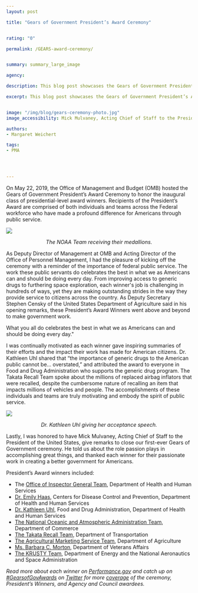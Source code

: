 ```yaml
---
layout: post

title: "Gears of Government President’s Award Ceremony"


rating: "0"

permalink: /GEARS-award-ceremony/


summary: summary_large_image

agency:

description: This blog post showcases the Gears of Government President’s Award Ceremony, held on May 22, 2019.

excerpt: This blog post showcases the Gears of Government President’s Award Ceremony, held on May 22, 2019.


image: "/img/blog/gears-ceremony-photo.jpg"
image_accessibility: Mick Mulvaney, Acting Chief of Staff to the President of the United States, thanks winners for their passionate work.

authors:
- Margaret Weichert

tags:
- PMA




---
```

On May 22, 2019, the Office of Management and Budget (OMB) hosted the Gears of Government President’s Award Ceremony to honor the inaugural class of presidential-level award winners. Recipients of the President’s Award are comprised of both individuals and teams across the Federal workforce who have made a profound difference for Americans through public service.

<a href="{{ site.baseurl }}/img/blog/gear-ceremony-photo-3"><img src="{{ site.baseurl }}/img/blog/gear-ceremony-photo-3.jpg"></a>
<center><i>The NOAA Team receiving their medallions.</i></center>

As Deputy Director of Management at OMB and Acting Director of the Office of Personnel Management, I had the pleasure of kicking off the ceremony with a reminder of the  importance of federal public service. The work these public servants do celebrates the best in what we as Americans can and should be doing every day. From improving access to generic drugs to furthering space exploration, each winner's job is challenging in hundreds of ways, yet they are making outstanding strides in the way they provide service to citizens across the country.  As Deputy Secretary Stephen Censky of the United States Department of Agriculture said in his opening remarks, these President’s Award Winners went above and beyond to make government work.

<div class="testimonial-blockquote">
<p> What you all do celebrates the best in what we as Americans can and should be doing every day." </p>
</div>  

I was continually motivated as each winner gave inspiring summaries of their efforts and the impact their work has made for American citizens. Dr. Kathleen Uhl shared that “the importance of generic drugs to the American public cannot be… overstated,” and attributed the award to everyone in Food and Drug Administration who supports the generic drug program. The Takata Recall Team spoke about the millions of replaced airbag inflators that were recalled, despite the cumbersome nature of recalling an item that impacts millions of vehicles and people. The accomplishments of these individuals and teams are truly motivating and embody the spirit of public service.

<a href="{{ site.baseurl }}/img/blog/gears-ceremony-presentation-photo.jpg"><img src="{{ site.baseurl }}/img/blog/gears-ceremony-presentation-photo.jpg"></a>
<center><i>Dr. Kathleen Uhl giving her acceptance speech.</i></center>


Lastly, I was honored to have Mick Mulvaney, Acting Chief of Staff to the President of the United States, give remarks to close our first-ever Gears of Government ceremony. He told us about the role passion plays in accomplishing great things, and thanked each winner for their passionate work in creating a better government for Americans.  

President’s Award winners included:
- The [Office of Inspector General Team](https://www.performance.gov/gearawards/hhs-OIG), Department of Health and Human Services
- [Dr. Emily Haas](https://www.performance.gov/gearawards/emily-haas/), Centers for Disease Control and Prevention, Department of Health and Human Services
- [Dr. Kathleen Uhl](https://www.performance.gov/gearawards/kathleen-uhl), Food and Drug Administration, Department of Health and Human Services
- [The National Oceanic and Atmospheric Administration Team](https://www.performance.gov/gearawards/NOAA-Team/), Department of Commerce
- [The Takata Recall Team](https://www.performance.gov/gearawards/takata-recall-team/), Department of Transportation
- [The Agricultural Marketing Service Team](https://www.performance.gov/gearawards/usda-team/), Department of Agriculture
- [Ms. Barbara C. Morton](https://www.performance.gov/gearawards/barbara-morton/), Department of Veterans Affairs
- [The KRUSTY Team](https://www.performance.gov/gearawards/KRUSTY-Team/), Department of Energy and the National Aeronautics and Space Administration

*Read more about each winner on [Performance.gov](https://www.performance.gov/gearawards/winners/) and catch up on [#GearsofGovAwards](https://twitter.com/search?q=%23GearsofGovAwards&src=typd) on [Twitter](https://twitter.com/PerformanceGov) for more [coverage](https://wakelet.com/wake/3134d552-dddc-4b44-bc33-355fbdc6e694) of the ceremony, President’s Winners, and Agency and Council awardees.*

